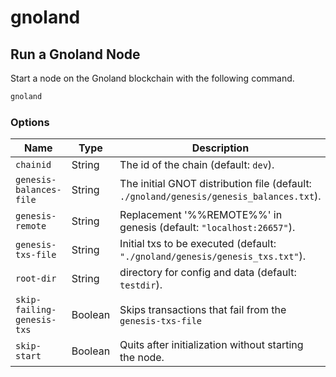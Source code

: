 # gnoland

## Run a Gnoland Node

Start a node on the Gnoland blockchain with the following command.

```bash
gnoland
```

### **Options**

| Name                       | Type    | Description                                                                             |
| -------------------------- | ------- | --------------------------------------------------------------------------------------- |
| `chainid`                  | String  | The id of the chain (default: `dev`).                                                   |
| `genesis-balances-file`    | String  | The initial GNOT distribution file (default: `./gnoland/genesis/genesis_balances.txt`). |
| `genesis-remote`           | String  | Replacement '%%REMOTE%%' in genesis (default: `"localhost:26657"`).                     |
| `genesis-txs-file`         | String  | Initial txs to be executed (default: `"./gnoland/genesis/genesis_txs.txt"`).            |
| `root-dir`                 | String  | directory for config and data (default: `testdir`).                                     |
| `skip-failing-genesis-txs` | Boolean | Skips transactions that fail from the `genesis-txs-file`                                |
| `skip-start`               | Boolean | Quits after initialization without starting the node.                                   |
